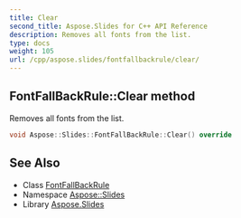```yaml
---
title: Clear
second_title: Aspose.Slides for C++ API Reference
description: Removes all fonts from the list.
type: docs
weight: 105
url: /cpp/aspose.slides/fontfallbackrule/clear/
---
```

## FontFallBackRule::Clear method


Removes all fonts from the list.

```cpp
void Aspose::Slides::FontFallBackRule::Clear() override
```

## See Also

* Class [FontFallBackRule](../)
* Namespace [Aspose::Slides](../../)
* Library [Aspose.Slides](../../../)
